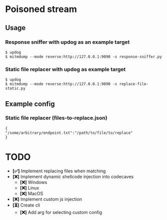 # Poisoned stream
## Usage
### Response sniffer with updog as an example target
```$ updog```</br>
```$ mitmdump --mode reverse:http://127.0.0.1:9090 -s response-sniffer.py```
### Static file replacer with updog as example target
```$ updog```</br>
```$ mitmdump --mode reverse:http://127.0.0.1:9090 -s replace-file-static.py```
## Example config
### Static file replacer (files-to-replace.json)</br>
```
{
"/some/arbitrary/endpoint.txt":"/path/to/file/to/replace"
}
```
# TODO
- **[✅]** Implement replacing files when matching
- **[❌]** Implement dynamic shellcode injection into codecaves
  - **[❌]** Windows
  - **[❌]** Linux
  - **[❌]** MacOS
- **[❌]** Implement custom js injection
- **[⏳]** Create cli
  - **[❌]** Add arg for selecting custom config

